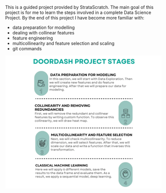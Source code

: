 This is a guided project provided by StrataScratch. The main goal of this project is for me to learn the steps involved in a complete Data Science Project.
By the end of this project I have become more familiar with:

- data preparation for modelling
- dealing with collinear features
- feature engineering
- multicollinearity and feature selection and scaling
- git commands


<p align="center" width="100%">
   <img src="images/stages.png" width="600">
</p>
